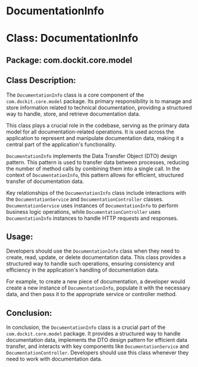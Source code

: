 # DocumentationInfo

# Class: DocumentationInfo
## Package: com.dockit.core.model

## Class Description:

The `DocumentationInfo` class is a core component of the `com.dockit.core.model` package. Its primary responsibility is to manage and store information related to technical documentation, providing a structured way to handle, store, and retrieve documentation data.

This class plays a crucial role in the codebase, serving as the primary data model for all documentation-related operations. It is used across the application to represent and manipulate documentation data, making it a central part of the application's functionality.

`DocumentationInfo` implements the Data Transfer Object (DTO) design pattern. This pattern is used to transfer data between processes, reducing the number of method calls by combining them into a single call. In the context of `DocumentationInfo`, this pattern allows for efficient, structured transfer of documentation data.

Key relationships of the `DocumentationInfo` class include interactions with the `DocumentationService` and `DocumentationController` classes. `DocumentationService` uses instances of `DocumentationInfo` to perform business logic operations, while `DocumentationController` uses `DocumentationInfo` instances to handle HTTP requests and responses.

## Usage:

Developers should use the `DocumentationInfo` class when they need to create, read, update, or delete documentation data. This class provides a structured way to handle such operations, ensuring consistency and efficiency in the application's handling of documentation data.

For example, to create a new piece of documentation, a developer would create a new instance of `DocumentationInfo`, populate it with the necessary data, and then pass it to the appropriate service or controller method.

## Conclusion:

In conclusion, the `DocumentationInfo` class is a crucial part of the `com.dockit.core.model` package. It provides a structured way to handle documentation data, implements the DTO design pattern for efficient data transfer, and interacts with key components like `DocumentationService` and `DocumentationController`. Developers should use this class whenever they need to work with documentation data.
